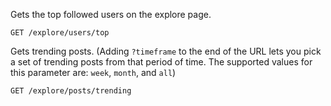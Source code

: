 Gets the top followed users on the explore page.

`GET /explore/users/top`

Gets trending posts. (Adding `?timeframe` to the end of the URL lets you pick a set of trending posts from that period of time. The supported values for this parameter are: `week`, `month`, and `all`)

`GET /explore/posts/trending`
